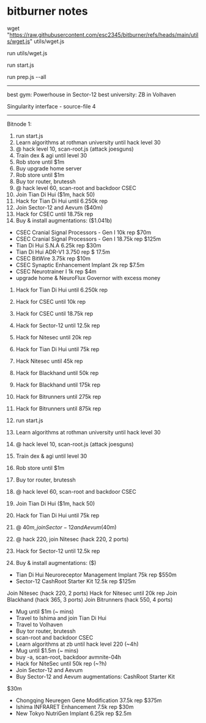 # bitburner notes

wget "https://raw.githubusercontent.com/esc2345/bitburner/refs/heads/main/utils/wget.js" utils/wget.js

run utils/wget.js

run start.js

run prep.js --all

---

best gym: Powerhouse in Sector-12
best university: ZB in Volhaven

Singularity interface - source-file 4

---

Bitnode 1:
1. run start.js
1. Learn algorithms at rothman university until hack level 30 
1. @ hack level 10, scan-root.js (attack joesguns)
1. Train dex & agi until level 30
1. Rob store until $1m
1. Buy upgrade home server
1. Rob store until $1m
1. Buy tor router, brutessh
1. @ hack level 60, scan-root and backdoor CSEC
1. Join Tian Di Hui ($1m, hack 50)
1. Hack for Tian Di Hui until 6.250k rep
1. Join Sector-12 and Aevum ($40m)
1. Hack for CSEC until 18.75k rep
1. Buy & install augmentations: ($1.041b)
  * CSEC Cranial Signal Processors - Gen I 10k rep $70m
  * CSEC Cranial Signal Processors - Gen I 18.75k rep $125m
  * Tian Di Hui S.N.A 6.25k rep $30m
  * Tian Di Hui ADR-V1 3.750 rep $ 17.5m
  * CSEC BitWire 3.75k rep $10m
  * CSEC Synaptic Enhancement Implant 2k rep $7.5m
  * CSEC Neurotrainer I 1k rep $4m
  * upgrade home & NeuroFlux Governor with excess money


1. Hack for Tian Di Hui until 6.250k rep
1. Hack for CSEC until 10k rep
1. Hack for CSEC until 18.75k rep

1. Hack for Sector-12 until 12.5k rep
1. Hack for Nitesec until 20k rep

1. Hack for Tian Di Hui until 75k rep
1. Hack Nitesec until 45k rep

1. Hack for Blackhand until 50k rep
1. Hack for Blackhand until 175k rep
1. Hack for Bitrunners until 275k rep
1. Hack for Bitrunners until 875k rep



1. run start.js
1. Learn algorithms at rothman university until hack level 30 
1. @ hack level 10, scan-root.js (attack joesguns)
1. Train dex & agi until level 30
1. Rob store until $1m
1. Buy tor router, brutessh
1. @ hack level 60, scan-root and backdoor CSEC
1. Join Tian Di Hui ($1m, hack 50)
1. Hack for Tian Di Hui until 75k rep
1. @ $40m, join Sector-12 and Aevum ($40m)
1. @ hack 220, join Nitesec (hack 220, 2 ports)
1. Hack for Sector-12 until 12.5k rep
1. Buy & install augmentations: ($)
  * Tian Di Hui Neuroreceptor Management Implant 75k rep $550m
  * Sector-12 CashRoot Starter Kit 12.5k rep $125m

Join Nitesec (hack 220, 2 ports)
Hack for Nitesec until 20k rep
Join Blackhand (hack 365, 3 ports)
Join Bitrunners (hack 550, 4 ports)


* Mug until $1m (~ mins)
* Travel to Ishima and join Tian Di Hui
* Travel to Volhaven
* Buy tor router, brutessh
* scan-root and backdoor CSEC
* Learn algorithms at zb until hack level 220 (~4h)
* Mug until $1.5m (~ mins)
* buy -a, scan-root, backdoor avmnite-04h
* Hack for NiteSec until 50k rep (~?h)
* Join Sector-12 and Aevum
* Buy Sector-12 and Aevum augmentations: CashRoot Starter Kit





$30m
* Chongqing Neuregen Gene Modification 37.5k rep $375m
* Ishima INFRARET Enhancement 7.5k rep $30m
* New Tokyo NutriGen Implant 6.25k rep $2.5m

